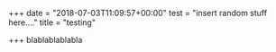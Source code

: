 +++
date = "2018-07-03T11:09:57+00:00"
test = "insert random stuff here...."
title = "testing"

+++
blablablablabla